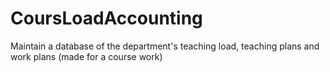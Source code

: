 # CoursLoadAccounting
Maintain a database of the department's teaching load, teaching plans and work plans (made for a course work)
